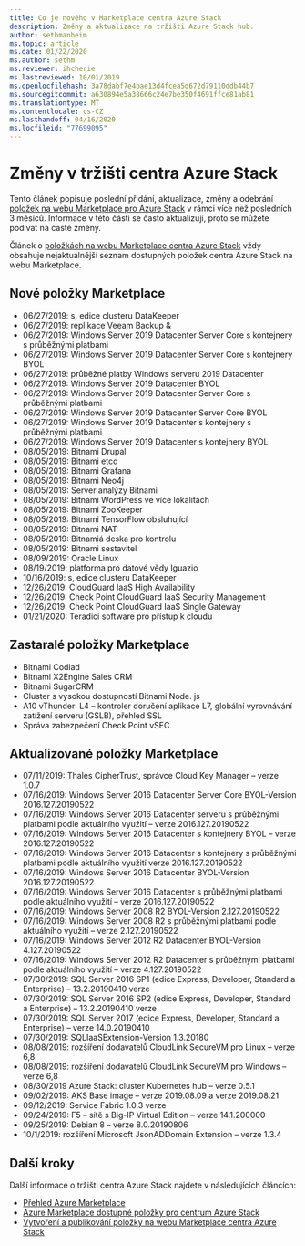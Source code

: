 ```yaml
---
title: Co je nového v Marketplace centra Azure Stack
description: Změny a aktualizace na tržišti Azure Stack hub.
author: sethmanheim
ms.topic: article
ms.date: 01/22/2020
ms.author: sethm
ms.reviewer: ihcherie
ms.lastreviewed: 10/01/2019
ms.openlocfilehash: 3a78dabf7e4bae13d4fcea5d672d79110ddb44b7
ms.sourcegitcommit: a630894e5a38666c24e7be350f4691ffce81ab81
ms.translationtype: MT
ms.contentlocale: cs-CZ
ms.lasthandoff: 04/16/2020
ms.locfileid: "77699095"
---
```

# <a name="azure-stack-hub-marketplace-changes"></a>Změny v tržišti centra Azure Stack

Tento článek popisuje poslední přidání, aktualizace, změny a odebrání [položek na webu Marketplace pro Azure Stack](azure-stack-marketplace-azure-items.md) v rámci více než posledních 3 měsíců. Informace v této části se často aktualizují, proto se můžete podívat na časté změny.

Článek o [položkách na webu Marketplace centra Azure Stack](azure-stack-marketplace-azure-items.md) vždy obsahuje nejaktuálnější seznam dostupných položek centra Azure Stack na webu Marketplace.

## <a name="new-marketplace-items"></a>Nové položky Marketplace

- 06/27/2019: s, edice clusteru DataKeeper
- 06/27/2019: replikace Veeam Backup &
- 06/27/2019: Windows Server 2019 Datacenter Server Core s kontejnery s průběžnými platbami
- 06/27/2019: Windows Server 2019 Datacenter Server Core s kontejnery BYOL
- 06/27/2019: průběžné platby Windows serveru 2019 Datacenter
- 06/27/2019: Windows Server 2019 Datacenter BYOL
- 06/27/2019: Windows Server 2019 Datacenter Server Core s průběžnými platbami
- 06/27/2019: Windows Server 2019 Datacenter Server Core BYOL
- 06/27/2019: Windows Server 2019 Datacenter s kontejnery s průběžnými platbami
- 06/27/2019: Windows Server 2019 Datacenter s kontejnery BYOL
- 08/05/2019: Bitnami Drupal
- 08/05/2019: Bitnami etcd
- 08/05/2019: Bitnami Grafana
- 08/05/2019: Bitnami Neo4j
- 08/05/2019: Server analýzy Bitnami
- 08/05/2019: Bitnami WordPress ve více lokalitách
- 08/05/2019: Bitnami ZooKeeper
- 08/05/2019: Bitnami TensorFlow obsluhující
- 08/05/2019: Bitnami NAT
- 08/05/2019: Bitnamiá deska pro kontrolu
- 08/05/2019: Bitnami sestavitel
- 08/09/2019: Oracle Linux
- 08/19/2019: platforma pro datové vědy Iguazio
- 10/16/2019: s, edice clusteru DataKeeper
- 12/26/2019: CloudGuard IaaS High Availability
- 12/26/2019: Check Point CloudGuard IaaS Security Management
- 12/26/2019: Check Point CloudGuard IaaS Single Gateway
- 01/21/2020: Teradici software pro přístup k cloudu

## <a name="deprecated-marketplace-items"></a>Zastaralé položky Marketplace

- Bitnami Codiad
- Bitnami X2Engine Sales CRM
- Bitnami SugarCRM
- Cluster s vysokou dostupností Bitnami Node. js
- A10 vThunder: L4 – kontroler doručení aplikace L7, globální vyrovnávání zatížení serveru (GSLB), přehled SSL
- Správa zabezpečení Check Point vSEC

## <a name="updated-marketplace-items"></a>Aktualizované položky Marketplace

- 07/11/2019: Thales CipherTrust, správce Cloud Key Manager – verze 1.0.7
- 07/16/2019: Windows Server 2016 Datacenter Server Core BYOL-Version 2016.127.20190522
- 07/16/2019: Windows Server 2016 Datacenter serveru s průběžnými platbami podle aktuálního využití – verze 2016.127.20190522
- 07/16/2019: Windows Server 2016 Datacenter s kontejnery BYOL – verze 2016.127.20190522
- 07/16/2019: Windows Server 2016 Datacenter s kontejnery s průběžnými platbami podle aktuálního využití verze 2016.127.20190522
- 07/16/2019: Windows Server 2016 Datacenter BYOL-Version 2016.127.20190522
- 07/16/2019: Windows Server 2016 Datacenter s průběžnými platbami podle aktuálního využití – verze 2016.127.20190522
- 07/16/2019: Windows Server 2008 R2 BYOL-Version 2.127.20190522
- 07/16/2019: Windows Server 2008 R2 s průběžnými platbami podle aktuálního využití – verze 2.127.20190522
- 07/16/2019: Windows Server 2012 R2 Datacenter BYOL-Version 4.127.20190522
- 07/16/2019: Windows Server 2012 R2 Datacenter s průběžnými platbami podle aktuálního využití – verze 4.127.20190522
- 07/30/2019: SQL Server 2016 SP1 (edice Express, Developer, Standard a Enterprise) – 13.2.20190410 verze
- 07/30/2019: SQL Server 2016 SP2 (edice Express, Developer, Standard a Enterprise) – 13.2.20190410 verze
- 07/30/2019: SQL Server 2017 (edice Express, Developer, Standard a Enterprise) – verze 14.0.20190410
- 07/30/2019: SQLIaaSExtension-Version 1.3.20180
- 08/08/2019: rozšíření dodavatelů CloudLink SecureVM pro Linux – verze 6,8
- 08/08/2019: rozšíření dodavatelů CloudLink SecureVM pro Windows – verze 6,8
- 08/30/2019 Azure Stack: cluster Kubernetes hub – verze 0.5.1
- 09/02/2019: AKS Base image – verze 2019.08.09 a verze 2019.08.21
- 09/12/2019: Service Fabric 1.0.3 verze
- 09/24/2019: F5 – sítě s Big-IP Virtual Edition – verze 14.1.200000
- 09/25/2019: Debian 8 – verze 8.0.20190806
- 10/1/2019: rozšíření Microsoft JsonADDomain Extension – verze 1.3.4


## <a name="next-steps"></a>Další kroky

Další informace o tržišti centra Azure Stack najdete v následujících článcích:

- [Přehled Azure Marketplace](azure-stack-marketplace.md)
- [Azure Marketplace dostupné položky pro centrum Azure Stack](azure-stack-marketplace-azure-items.md)
- [Vytvoření a publikování položky na webu Marketplace centra Azure Stack](azure-stack-create-and-publish-marketplace-item.md)
